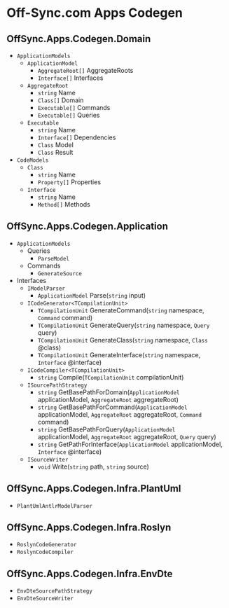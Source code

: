 # Off-Sync.com Apps Codegen

## OffSync.Apps.Codegen.Domain

* `ApplicationModels`
  * `ApplicationModel`
    * `AggregateRoot[]` AggregateRoots
    * `Interface[]` Interfaces
  * `AggregateRoot`
    * `string` Name
    * `Class[]` Domain
    * `Executable[]` Commands
    * `Executable[]` Queries
  * `Executable`
    * `string` Name
    * `Interface[]` Dependencies
    * `Class` Model
    * `Class` Result
* `CodeModels`
  * `Class`
    * `string` Name
    * `Property[]` Properties
  * `Interface`
    * `string` Name
    * `Method[]` Methods

## OffSync.Apps.Codegen.Application

* `ApplicationModels`
  * Queries
    * `ParseModel`
  * Commands
    * `GenerateSource`  
* Interfaces
  * `IModelParser`
    * `ApplicationModel` Parse(`string` input)
  * `ICodeGenerator<TCompilationUnit>`
    * `TCompilationUnit` GenerateCommand(`string` namespace, `Command` command)
    * `TCompilationUnit` GenerateQuery(`string` namespace, `Query` query)
    * `TCompilationUnit` GenerateClass(`string` namespace, `Class` @class)
    * `TCompilationUnit` GenerateInterface(`string` namespace, `Interface` @interface)
  * `ICodeCompiler<TCompilationUnit>`
    * `string` Compile(`TCompilationUnit` compilationUnit)
  * `ISourcePathStrategy`
    * `string` GetBasePathForDomain(`ApplicationModel` applicationModel, `AggregateRoot` aggregateRoot)
    * `string` GetBasePathForCommand(`ApplicationModel` applicationModel, `AggregateRoot` aggregateRoot, `Command` command)
    * `string` GetBasePathForQuery(`ApplicationModel` applicationModel, `AggregateRoot` aggregateRoot, `Query` query)
    * `string` GetPathForInterface(`ApplicationModel` applicationModel, `Interface` @interface)
  * `ISourceWriter`
    * `void` Write(`string` path, `string` source)

## OffSync.Apps.Codegen.Infra.PlantUml

* `PlantUmlAntlrModelParser`

## OffSync.Apps.Codegen.Infra.Roslyn

* `RoslynCodeGenerator`
* `RoslynCodeCompiler`

## OffSync.Apps.Codegen.Infra.EnvDte

* `EnvDteSourcePathStrategy`
* `EnvDteSourceWriter`
